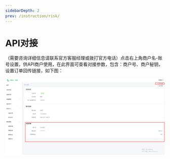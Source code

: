 ```yaml
---
sidebarDepth: 2
prev: /instruction/risk/
---
```


# API对接

（需要咨询详细信息请联系官方客服经理或拨打官方电话）点击右上角商户名-账号设置，供API商户使用，在此界面可查看对接参数，包含：商户号、商户秘钥，设置订单回传链接，如下图：

![图片33.png](../static/img33.png)
